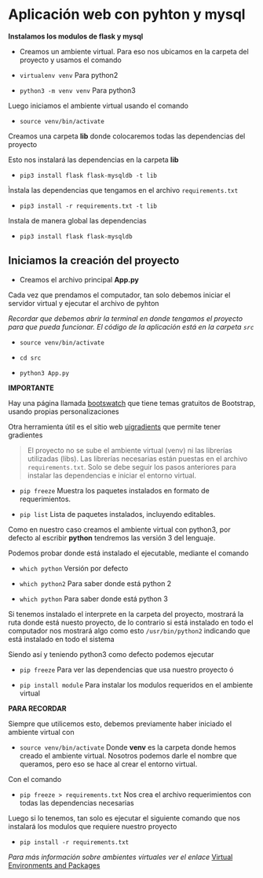 # Aplicación web con pyhton y mysql

**Instalamos los modulos de flask y mysql**

* Creamos un ambiente virtual. Para eso nos ubicamos en la carpeta del proyecto y usamos el comando

* `virtualenv venv` Para python2

* `python3 -m venv venv` Para python3

Luego iniciamos el ambiente virtual usando el comando

* `source venv/bin/activate`

Creamos una carpeta **lib** donde colocaremos todas las dependencias del proyecto

Esto nos instalará las dependencias en la carpeta **lib**

* `pip3 install flask flask-mysqldb -t lib`

Ìnstala las dependencias que tengamos en el archivo `requirements.txt`

* `pip3 install -r requirements.txt -t lib`

Instala de manera global las dependencias

* `pip3 install flask flask-mysqldb`



## Iniciamos la creación del proyecto 

* Creamos el archivo principal **App.py**


Cada vez que prendamos el computador, tan solo debemos iniciar el servidor virtual y ejecutar el archivo de pyhton 

*Recordar que debemos abrir la terminal en donde tengamos el proyecto para que pueda funcionar. El código de la aplicación está en la carpeta `src`*

* `source venv/bin/activate`

* `cd src`

* `python3 App.py`


**IMPORTANTE**

Hay una página llamada [bootswatch](https://bootswatch.com/) que tiene temas gratuitos de Bootstrap, usando propias personalizaciones 

Otra herramienta útil es el sitio web [uigradients](https://uigradients.com) que permite tener gradientes

> El proyecto no se sube el ambiente virtual (venv) ni las librerías utilizadas (libs). Las librerías necesarias están puestas en el archivo `requirements.txt`. Solo se debe seguir los pasos anteriores para instalar las dependencias e iniciar el entorno virtual.


* `pip freeze` Muestra los paquetes instalados en formato de requerimientos.

* `pip list` Lista de paquetes instalados, incluyendo editables.


Como en nuestro caso creamos el ambiente virtual con python3, por defecto al escribir **python** tendremos las versión 3 del lenguaje.

Podemos probar donde está instalado el ejecutable, mediante el comando 

* `which python` Versión por defecto

* `which python2` Para saber donde está python 2

* `which python` Para saber donde está python 3

Si tenemos instalado el interprete en la carpeta del proyecto, mostrará la ruta donde está nuesto proyecto, de lo contrario si está instalado en todo el computador nos mostrará algo como esto `/usr/bin/python2` indicando que está instalado en todo el sistema

Siendo así y teniendo python3 como defecto podemos ejecutar 

* `pip freeze` Para ver las dependencias que usa nuestro proyecto ó

* `pip install module` Para instalar los modulos requeridos en el ambiente virtual 

**PARA RECORDAR**

Siempre que utilicemos esto, debemos previamente haber iniciado el ambiente virtual con 

* `source venv/bin/activate` Donde **venv** es la carpeta donde hemos creado el ambiente virtual. Nosotros podemos darle el nombre que queramos, pero eso se hace al crear el entorno virtual.

Con el comando 

* `pip freeze > requirements.txt` Nos crea el archivo requerimientos con todas las dependencias necesarias

Luego si lo tenemos, tan solo es ejecutar el siguiente comando que nos instalará los modulos que requiere nuestro proyecto

* `pip install -r requirements.txt` 

*Para más información sobre ambientes virtuales ver el enlace* [Virtual Environments and Packages](https://docs.python.org/3/tutorial/venv.html)